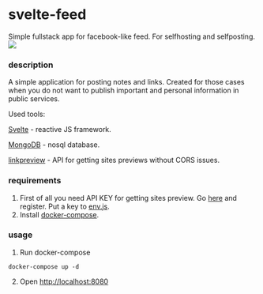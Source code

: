 # svelte-feed

Simple fullstack app for facebook-like feed. For selfhosting and selfposting.
![](svelte-feed.png)

### description

A simple application for posting notes and links. Created for those cases when you do not want to publish important and personal information in public services.

Used tools:

[Svelte](https://svelte.dev/) - reactive JS framework.

[MongoDB](https://www.mongodb.com) - nosql database.

[linkpreview](linkpreview.net) - API for getting sites previews without CORS issues.

### requirements

1. First of all you need API KEY for getting sites preview. Go [here](https://my.linkpreview.net/auth/new) and register. Put a key to [env.js](frontend/src/env.js).
2. Install [docker-compose](https://docs.docker.com/compose/install/).

### usage

1. Run docker-compose

```
docker-compose up -d
```
2. Open [http://localhost:8080](http://localhost:8080)

